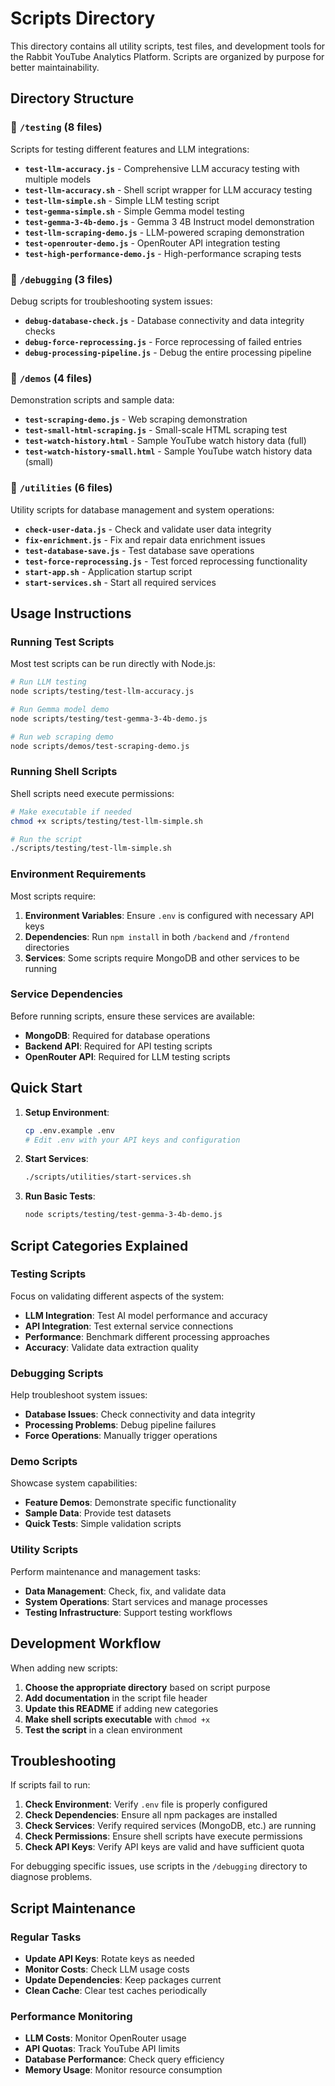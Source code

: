 # Scripts Directory

This directory contains all utility scripts, test files, and development tools for the Rabbit YouTube Analytics Platform. Scripts are organized by purpose for better maintainability.

## Directory Structure

### 🧪 `/testing` (8 files)
Scripts for testing different features and LLM integrations:

- **`test-llm-accuracy.js`** - Comprehensive LLM accuracy testing with multiple models
- **`test-llm-accuracy.sh`** - Shell script wrapper for LLM accuracy testing
- **`test-llm-simple.sh`** - Simple LLM testing script
- **`test-gemma-simple.sh`** - Simple Gemma model testing
- **`test-gemma-3-4b-demo.js`** - Gemma 3 4B Instruct model demonstration
- **`test-llm-scraping-demo.js`** - LLM-powered scraping demonstration
- **`test-openrouter-demo.js`** - OpenRouter API integration testing
- **`test-high-performance-demo.js`** - High-performance scraping tests

### 🐛 `/debugging` (3 files)
Debug scripts for troubleshooting system issues:

- **`debug-database-check.js`** - Database connectivity and data integrity checks
- **`debug-force-reprocessing.js`** - Force reprocessing of failed entries
- **`debug-processing-pipeline.js`** - Debug the entire processing pipeline

### 🎨 `/demos` (4 files)
Demonstration scripts and sample data:

- **`test-scraping-demo.js`** - Web scraping demonstration
- **`test-small-html-scraping.js`** - Small-scale HTML scraping test
- **`test-watch-history.html`** - Sample YouTube watch history data (full)
- **`test-watch-history-small.html`** - Sample YouTube watch history data (small)

### 🔧 `/utilities` (6 files)
Utility scripts for database management and system operations:

- **`check-user-data.js`** - Check and validate user data integrity
- **`fix-enrichment.js`** - Fix and repair data enrichment issues
- **`test-database-save.js`** - Test database save operations
- **`test-force-reprocessing.js`** - Test forced reprocessing functionality
- **`start-app.sh`** - Application startup script
- **`start-services.sh`** - Start all required services

## Usage Instructions

### Running Test Scripts

Most test scripts can be run directly with Node.js:

```bash
# Run LLM testing
node scripts/testing/test-llm-accuracy.js

# Run Gemma model demo
node scripts/testing/test-gemma-3-4b-demo.js

# Run web scraping demo
node scripts/demos/test-scraping-demo.js
```

### Running Shell Scripts

Shell scripts need execute permissions:

```bash
# Make executable if needed
chmod +x scripts/testing/test-llm-simple.sh

# Run the script
./scripts/testing/test-llm-simple.sh
```

### Environment Requirements

Most scripts require:
1. **Environment Variables**: Ensure `.env` is configured with necessary API keys
2. **Dependencies**: Run `npm install` in both `/backend` and `/frontend` directories
3. **Services**: Some scripts require MongoDB and other services to be running

### Service Dependencies

Before running scripts, ensure these services are available:
- **MongoDB**: Required for database operations
- **Backend API**: Required for API testing scripts
- **OpenRouter API**: Required for LLM testing scripts

## Quick Start

1. **Setup Environment**:
   ```bash
   cp .env.example .env
   # Edit .env with your API keys and configuration
   ```

2. **Start Services**:
   ```bash
   ./scripts/utilities/start-services.sh
   ```

3. **Run Basic Tests**:
   ```bash
   node scripts/testing/test-gemma-3-4b-demo.js
   ```

## Script Categories Explained

### Testing Scripts
Focus on validating different aspects of the system:
- **LLM Integration**: Test AI model performance and accuracy
- **API Integration**: Test external service connections
- **Performance**: Benchmark different processing approaches
- **Accuracy**: Validate data extraction quality

### Debugging Scripts
Help troubleshoot system issues:
- **Database Issues**: Check connectivity and data integrity
- **Processing Problems**: Debug pipeline failures
- **Force Operations**: Manually trigger operations

### Demo Scripts
Showcase system capabilities:
- **Feature Demos**: Demonstrate specific functionality
- **Sample Data**: Provide test datasets
- **Quick Tests**: Simple validation scripts

### Utility Scripts
Perform maintenance and management tasks:
- **Data Management**: Check, fix, and validate data
- **System Operations**: Start services and manage processes
- **Testing Infrastructure**: Support testing workflows

## Development Workflow

When adding new scripts:

1. **Choose the appropriate directory** based on script purpose
2. **Add documentation** in the script file header
3. **Update this README** if adding new categories
4. **Make shell scripts executable** with `chmod +x`
5. **Test the script** in a clean environment

## Troubleshooting

If scripts fail to run:

1. **Check Environment**: Verify `.env` file is properly configured
2. **Check Dependencies**: Ensure all npm packages are installed
3. **Check Services**: Verify required services (MongoDB, etc.) are running
4. **Check Permissions**: Ensure shell scripts have execute permissions
5. **Check API Keys**: Verify API keys are valid and have sufficient quota

For debugging specific issues, use scripts in the `/debugging` directory to diagnose problems.

## Script Maintenance

### Regular Tasks
- **Update API Keys**: Rotate keys as needed
- **Monitor Costs**: Check LLM usage costs
- **Update Dependencies**: Keep packages current
- **Clean Cache**: Clear test caches periodically

### Performance Monitoring
- **LLM Costs**: Monitor OpenRouter usage
- **API Quotas**: Track YouTube API limits
- **Database Performance**: Check query efficiency
- **Memory Usage**: Monitor resource consumption
